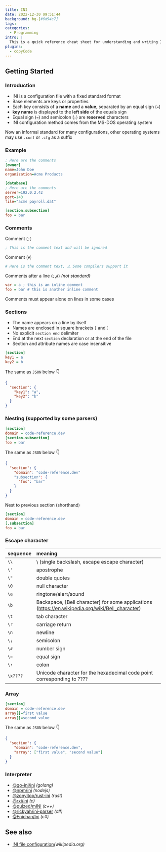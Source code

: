 ```yaml
---
title: INI
date: 2022-12-30 09:51:44
background: bg-[#6d94c7]
tags:
categories:
  - Programming
intro: |
  This is a quick reference cheat sheet for understanding and writing INI-format configuration files.
plugins:
  - copyCode
---
```


## Getting Started

### Introduction

- INI is a configuration file with a fixed standard format
- Base elements are keys or properties
- Each key consists of a **name** and a **value**, separated by an equal sign (`=`)
- **key name** is displayed to the **left side** of the equals sign
- Equal sign (`=`) and semicolon (`;`) are **reserved** characters
- INI configuration method comes from the MS-DOS operating system

Now an informal standard for many configurations, other operating systems may use `.conf` or `.cfg` as a suffix

### Example

```ini
; Here are the comments
[owner]
name=John Doe
organization=Acme Products

[database]
; Here are the comments
server=192.0.2.42
port=143
file="acme payroll.dat"

[section.subsection]
foo = bar
```

### Comments

Comment (`;`)

```ini
; This is the comment text and will be ignored
```

Comment (`#`)

```ini
# Here is the comment text, ⚠️ Some compilers support it
```

Comments after a line (`;`,`#`) _(not standard)_

```ini
var = a ; this is an inline comment
foo = bar # this is another inline comment
```

Comments must appear alone on lines in some cases

### Sections

- The name appears on a line by itself
- Names are enclosed in square brackets `[` and `]`
- No explicit `section end` delimiter
- End at the next `section` declaration or at the end of the file
- Section and attribute names are case insensitive
<!--rehype:className=style-round-->

```ini
[section]
key1 = a
key2 = b
```

The same as `JSON` below 👇

```json
{
  "section": {
    "key1": "a",
    "key2": "b"
  }
}
```

### Nesting (supported by some parsers)

```ini
[section]
domain = code-reference.dev
[section.subsection]
foo = bar
```

The same as `JSON` below 👇

```json
{
  "section": {
    "domain": "code-reference.dev"
    "subsection": {
      "foo": "bar"
    }
  }
}
```

Nest to previous section (shorthand)

```ini
[section]
domain = code-reference.dev
[.subsection]
foo = bar
```

### Escape character

| sequence | meaning                                                                                          |
| :------- | :----------------------------------------------------------------------------------------------- |
| `\\`     | \ (single backslash, escape escape character)                                                    |
| `\'`     | apostrophe                                                                                       |
| `\"`     | double quotes                                                                                    |
| `\0`     | null character                                                                                   |
| `\a`     | ringtone/alert/sound                                                                             |
| `\b`     | Backspace, [Bell character] for some applications (https://en.wikipedia.org/wiki/Bell_character) |
| `\t`     | tab character                                                                                    |
| `\r`     | carriage return                                                                                  |
| `\n`     | newline                                                                                          |
| `\;`     | semicolon                                                                                        |
| `\#`     | number sign                                                                                      |
| `\=`     | equal sign                                                                                       |
| `\:`     | colon                                                                                            |
| `\x????` | Unicode character for the hexadecimal code point corresponding to ????                           |

### Array

```ini
[section]
domain = code-reference.dev
array[]=first value
array[]=second value
```

The same as `JSON` below 👇

```json
{
  "section": {
    "domain": "code-reference.dev",
    "array": ["first value", "second value"]
  }
}
```

### Interpreter

- [@go-ini/ini](https://github.com/go-ini/ini) _(golang)_
- [@npm/ini](https://www.npmjs.com/package/ini) _(nodejs)_
- [@zonyitoo/rust-ini](https://github.com/zonyitoo/rust-inii) _(rust)_
- [@rxi/ini](https://www.npmjs.com/package/ini) _(c)_
- [@pulzed/mINI](https://github.com/pulzed/mINI) _(c++)_
- [@rickyah/ini-parser](https://github.com/rickyah/ini-parser) _(c#)_
- [@Enichan/Ini](https://github.com/Enichan/Ini) _(c#)_

## See also

- [INI file configuration](https://en.wikipedia.org/wiki/INI_file)_(wikipedia.org)_

